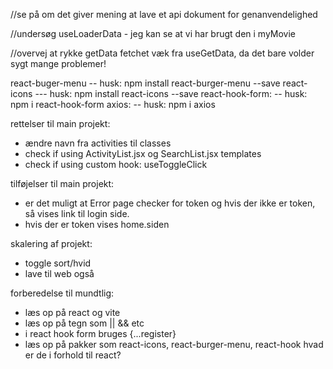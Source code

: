 <!-- HUSK AT COMMITE TIL MAIN BRANCH TORSDAG kl 14!! -->
//se på om det giver mening at lave et api dokument for genanvendelighed

//undersøg useLoaderData - jeg kan se at vi har brugt den i myMovie

//overvej at rykke getData fetchet væk fra useGetData, da det bare volder sygt mange problemer!

react-buger-menu
-- husk: npm install react-burger-menu --save
react-icons
--- husk: npm install react-icons --save
react-hook-form: 
-- husk: npm i react-hook-form
axios:
-- husk: npm i axios

rettelser til main projekt:
- ændre navn fra activities til classes
- check if using ActivityList.jsx og SearchList.jsx templates
- check if using custom hook: useToggleClick

tilføjelser til main projekt: 
- er det muligt at Error page checker for token og hvis der ikke er token, så vises link til login side.
- hvis der er token vises home.siden

skalering af projekt:
- toggle sort/hvid
- lave til web også




forberedelse til mundtlig:
- læs op på react og vite
- læs op på tegn som || && etc
- i react hook form bruges {...register}
- læs op på pakker som react-icons, react-burger-menu, react-hook hvad er de i forhold til react?

